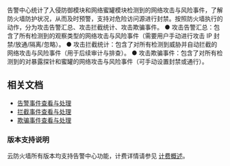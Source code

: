 告警中心统计了入侵防御模块和网络蜜罐模块检测到的网络攻击与风险事件，了解防火墙防护状况，从而及时预警，支持对危险访问源进行封禁。按照防火墙执行的动作，分为攻击告警汇总、攻击拦截统计、攻击欺骗事件。
● 攻击告警汇总：包含了所有检测到的观察类型的网络攻击与风险事件（需要用户手动进行攻击 IP 封禁/放通/隔离/忽略）。
● 攻击拦截统计：包含了对所有检测到威胁并自动拦截的网络攻击与风险事件（用于后续审计与排查）。
● 攻击欺骗事件：包含了对所有检测到的对暴露探针和蜜罐的网络攻击与风险事件（可手动设置封禁或通行）。



## 相关文档
- [告警事件查看与处理](https://cloud.tencent.com/document/product/1132/83150)
- [拦截事件查看与处理](https://cloud.tencent.com/document/product/1132/83151)
- [欺骗事件查看与处理](https://cloud.tencent.com/document/product/1132/83152)

### 版本支持说明
云防火墙所有版本均支持告警中心功能，计费详情请参见 [计费概述](https://cloud.tencent.com/document/product/1132/38049#.E8.AE.A1.E8.B4.B9.E6.A6.82.E8.BF.B0)。
